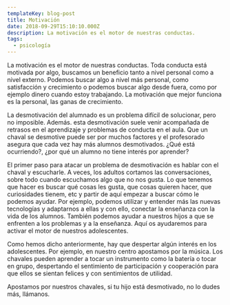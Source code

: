 ```yaml
---
templateKey: blog-post
title: Motivación
date: 2018-09-29T15:10:10.000Z
description: La motivación es el motor de nuestras conductas.
tags:
  - psicología
---
```


La motivación es el motor de nuestras conductas. Toda conducta está motivada por algo, buscamos un beneficio tanto a nivel personal como a nivel externo. Podemos buscar algo a nivel más personal, como satisfacción y crecimiento o podemos buscar algo desde fuera, como por ejemplo dinero cuando estoy trabajando. La motivación que mejor funciona es la personal, las ganas de crecimiento.

La desmotivación del alumnado es un problema difícil de solucionar, pero no imposible. Además. esta desmotivación suele venir acompañada de retrasos en el aprendizaje y problemas de conducta en el aula. Que un chaval se desmotive puede ser por muchos factores y el profesorado asegura que cada vez hay más alumnos desmotivados. ¿Qué está ocurriendo?, ¿por qué un alumno no tiene interés por aprender?

El primer paso para atacar un problema de desmotivación es hablar con el chaval y escucharle. A veces, los adultos cortamos las conversaciones, sobre todo cuando escuchamos algo que no nos gusta. Lo que tenemos que hacer es buscar qué cosas les gusta, que cosas quieren hacer, que curiosidades tienem, etc y partir de aquí empezar a buscar cómo le podemos ayudar. Por ejemplo, podemos utilizar y entender más las nuevas tecnologías y adaptarnos a ellas y con ello, conectar la enseñanza con la vida de los alumnos. También podemos ayudar a nuestros hijos a que se enfrenten a los problemas y a la enseñanza. Aquí os ayudaremos para activar el motor de nuestros adolescentes.

Como hemos dicho anteriormente, hay que despertar algún interés en los adolescentes. Por ejemplo, en nuestro centro apostamos por la música. Los chavales pueden aprender a tocar un instrumento como la batería o tocar en grupo, despertando el sentimiento de participación y cooperación para que ellos se sientan felices y con sentimientos de utilidad.

Apostamos por nuestros chavales, si tu hijo está desmotivado, no lo dudes más, llámanos.
